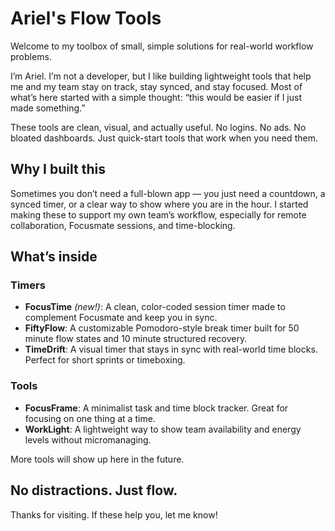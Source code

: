 # Ariel's Flow Tools

Welcome to my toolbox of small, simple solutions for real-world workflow problems.

I’m Ariel. I’m not a developer, but I like building lightweight tools that help me and my team stay on track, stay synced, and stay focused. Most of what’s here started with a simple thought: “this would be easier if I just made something.”

These tools are clean, visual, and actually useful. No logins. No ads. No bloated dashboards. Just quick-start tools that work when you need them.

## Why I built this

Sometimes you don’t need a full-blown app — you just need a countdown, a synced timer, or a clear way to show where you are in the hour. I started making these to support my own team’s workflow, especially for remote collaboration, Focusmate sessions, and time-blocking.

## What’s inside

### Timers
- **FocusTime** *(new!)*: A clean, color-coded session timer made to complement Focusmate and keep you in sync.
- **FiftyFlow**: A customizable Pomodoro-style break timer built for 50 minute flow states and 10 minute structured recovery.
- **TimeDrift**: A visual timer that stays in sync with real-world time blocks. Perfect for short sprints or timeboxing.

### Tools
- **FocusFrame**: A minimalist task and time block tracker. Great for focusing on one thing at a time.
- **WorkLight**: A lightweight way to show team availability and energy levels without micromanaging.

More tools will show up here in the future.

## No distractions. Just flow.

Thanks for visiting. If these help you, let me know!
